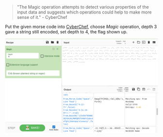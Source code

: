 

> "The Magic operation attempts to detect various properties of the input data and suggests which operations could help to make more sense of it." - CyberChef

Put the given morse code into [CyberChef](https://gchq.github.io/CyberChef/#recipe=Magic(4,false,false,'')), choose *Magic* operation, depth 3 gave a string still encoded, set depth to 4, the flag shown up.

![](cooking-the-ramen.jpg)
